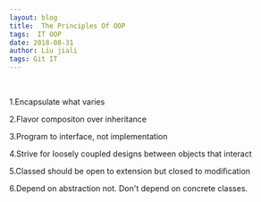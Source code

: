 ```yaml
---
layout: blog  
title:  The Principles Of OOP
tags:  IT OOP
date: 2018-08-31
author: Liu jiali
tags: Git IT
---
```

<br/>

1.Encapsulate what varies

2.Flavor compositon over inheritance

3.Program to interface, not implementation

4.Strive for loosely coupled designs between objects that interact

5.Classed should be open to extension but closed to modification

6.Depend on abstraction not. Don't depend on concrete classes.